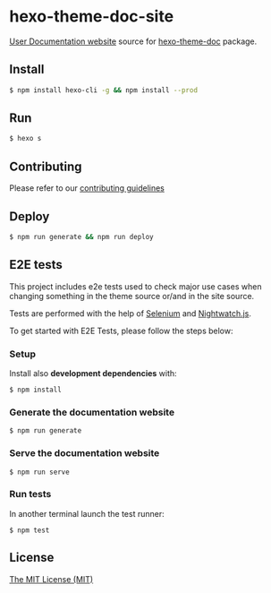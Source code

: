 # hexo-theme-doc-site

[User Documentation website](https://zalando-incubator.github.io/hexo-theme-doc) source for [hexo-theme-doc](https://github.com/zalando-incubator/hexo-theme-doc) package.

## Install

```bash
$ npm install hexo-cli -g && npm install --prod
```

## Run

```bash
$ hexo s
```

## Contributing

Please refer to our [contributing guidelines](./CONTRIBUTING.md)

## Deploy

```bash
$ npm run generate && npm run deploy
```

## E2E tests

This project includes e2e tests used to check major use cases when changing something in the theme source or/and in the site source.

Tests are performed with the help of [Selenium](http://www.seleniumhq.org/) and [Nightwatch.js](http://nightwatchjs.org/).

To get started with E2E Tests, please follow the steps below:

### Setup

Install also **development dependencies** with:

```
$ npm install
```

### Generate the documentation website

```
$ npm run generate
```

### Serve the documentation website

```
$ npm run serve
```

### Run tests

In another terminal launch the test runner:

```
$ npm test
```

## License
[The MIT License (MIT)](./LICENSE)
